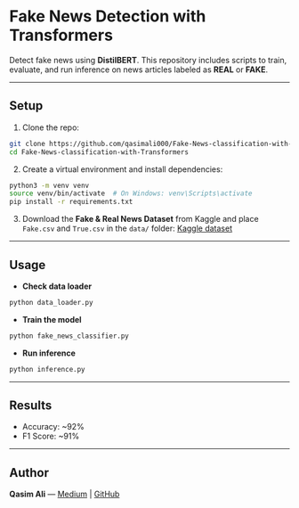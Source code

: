 # Fake News Detection with Transformers

Detect fake news using **DistilBERT**. This repository includes scripts to train, evaluate, and run inference on news articles labeled as **REAL** or **FAKE**.

---

## Setup

1. Clone the repo:

```bash
git clone https://github.com/qasimali000/Fake-News-classification-with-Transformers.git
cd Fake-News-classification-with-Transformers
```

2. Create a virtual environment and install dependencies:

```bash
python3 -m venv venv
source venv/bin/activate  # On Windows: venv\Scripts\activate
pip install -r requirements.txt
```

3. Download the **Fake & Real News Dataset** from Kaggle and place `Fake.csv` and `True.csv` in the `data/` folder:
   [Kaggle dataset](https://www.kaggle.com/datasets/clmentbisaillon/fake-and-real-news-dataset)

---

## Usage

* **Check data loader**

```bash
python data_loader.py
```

* **Train the model**

```bash
python fake_news_classifier.py
```

* **Run inference**

```bash
python inference.py
```

---

## Results

* Accuracy: \~92%
* F1 Score: \~91%

---

## Author

**Qasim Ali** — [Medium](https://medium.com/@capali) | [GitHub](https://github.com/qasimali000)
